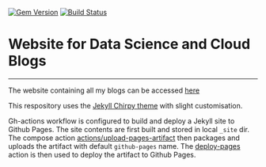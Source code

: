  [![Gem Version](https://img.shields.io/badge/gem-v5.2.1-green)](https://rubygems.org/gems/jekyll-theme-chirpy)
 [![Build Status](https://github.com/ryankarlos/ryankarlos.github.io/workflows/build/badge.svg?branch=master&event=push)](https://github.com/ryankarlos/ryankarlos.github.io/actions?query=branch%3Amaster+event%3Apush)

# Website for Data Science and Cloud Blogs
___

The website containing all my blogs can be accessed [here](https://www.ryannazareth.com/)

This respository uses the [Jekyll Chirpy theme](https://github.com/cotes2020/jekyll-theme-chirpy/blob/master/README.md) 
with slight customisation. 

Gh-actions workflow is configured to build and deploy a Jekyll site to Github Pages.
The site contents are first built and stored in local `_site` dir. The compose action 
[actions/upload-pages-artifact](https://github.com/actions/upload-pages-artifact) then packages and uploads the 
artifact with default `github-pages` name. The [deploy-pages](https://github.com/actions/deploy-pages) action
is then used to deploy the artifact to Github Pages.
